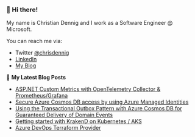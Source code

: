 ### 👋 Hi there!

My name is Christian Dennig and I work as a Software Engineer @ Microsoft.

You can reach me via:

- Twitter [@chrisdennig](https://twitter.com/chrisdennig)
- [LinkedIn](https://www.linkedin.com/in/christian-dennig-47427733/)
- [My Blog](https://partlycloudy.blog)

📕 **My Latest Blog Posts**

<!-- BLOG-POST-LIST:START -->
- [ASP.NET Custom Metrics with OpenTelemetry Collector &amp; Prometheus/Grafana](https://partlycloudy.blog/2022/08/22/asp-net-custom-metrics-with-opentelemetry-collector-prometheus-grafana/)
- [Secure Azure Cosmos DB access by using Azure Managed Identities](https://partlycloudy.blog/2021/10/03/secure-azure-cosmos-db-access-by-using-azure-managed-identities/)
- [Using the Transactional Outbox Pattern with Azure Cosmos DB for Guaranteed Delivery of Domain Events](https://partlycloudy.blog/2021/09/22/using-the-transactional-outbox-pattern-with-azure-cosmos-db-for-guaranteed-delivery-of-domain-events/)
- [Getting started with KrakenD on Kubernetes / AKS](https://partlycloudy.blog/2021/02/17/getting-started-with-krakend-on-kubernetes-aks/)
- [Azure DevOps Terraform Provider](https://partlycloudy.blog/2020/08/05/azure-devops-terraform-provider/)
<!-- BLOG-POST-LIST:END -->
